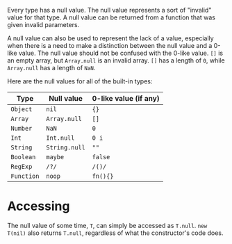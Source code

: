
Every type has a null value. The null value represents a sort of "invalid" value for that type. A null value can be returned from a function that was given invalid parameters.

A null value can also be used to represent the lack of a value, especially when there is a need to make a distinction between the null value and a 0-like value. The null value should not be confused with the 0-like value. `[]` is an empty array, but `Array.null` is an invalid array. `[]` has a length of `0`, while `Array.null` has a length of `NaN`.

Here are the null values for all of the built-in types:

| Type | Null value | 0-like value (if any) |
|------------|---------------|----------|
| `Object`   | `nil`         | `{}`     |
| `Array`    | `Array.null`  | `[]`     |
| `Number`   | `NaN`         | `0`      |
| `Int`      | `Int.null`    | `0 i`    |
| `String`   | `String.null` | `""`     |
| `Boolean`  | `maybe`       | `false`  |
| `RegExp`   | `/?/`         | `/()/`   |
| `Function` | `noop`        | `fn(){}` |

# Accessing
The null value of some time, `T`, can simply be accessed as `T.null`. `new T(nil)` also returns `T.null`, regardless of what the constructor's code does.

